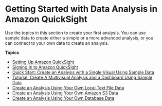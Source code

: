 # Getting Started with Data Analysis in Amazon QuickSight<a name="getting-started"></a>

Use the topics in this section to create your first analysis\. You can use sample data to create either a simple or a more advanced analysis, or you can connect to your own data to create an analysis\.

**Topics**
+ [Setting Up Amazon QuickSight](setup-new-quicksight-account.md)
+ [Signing In to Amazon QuickSight](signing-in.md)
+ [Quick Start: Create an Analysis with a Single Visual Using Sample Data](quickstart-createanalysis.md)
+ [Tutorial: Create A Multivisual Analysis and a Dashboard Using Sample Data](example-analysis.md)
+ [Create an Analysis Using Your Own Local Text File Data](getting-started-create-analysis-file.md)
+ [Create an Analysis Using Your Own Amazon S3 Data](getting-started-create-analysis-s3.md)
+ [Create an Analysis Using Your Own Database Data](getting-started-create-analysis-database.md)
